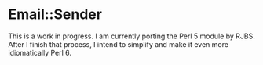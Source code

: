 # Email::Sender

This is a work in progress. I am currently porting the Perl 5 module by RJBS.
After I finish that process, I intend to simplify and make it even more
idiomatically Perl 6.

